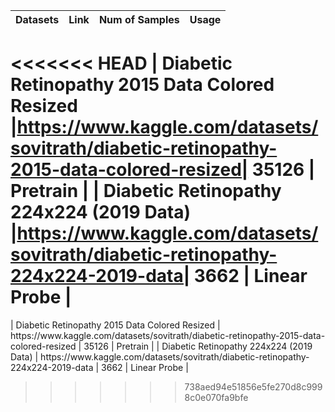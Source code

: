 | Datasets                                       | Link                                                                                            | Num of Samples | Usage        |
|------------------------------------------------|-------------------------------------------------------------------------------------------------|----------------|--------------|
<<<<<<< HEAD
| Diabetic Retinopathy 2015 Data Colored Resized |https://www.kaggle.com/datasets/sovitrath/diabetic-retinopathy-2015-data-colored-resized| 35126          | Pretrain     |
| Diabetic Retinopathy 224x224 \(2019 Data\)     |https://www.kaggle.com/datasets/sovitrath/diabetic-retinopathy-224x224-2019-data| 3662           | Linear Probe |
=======
| Diabetic Retinopathy 2015 Data Colored Resized | https://www\.kaggle\.com/datasets/sovitrath/diabetic\-retinopathy\-2015\-data\-colored\-resized | 35126          | Pretrain     |
| Diabetic Retinopathy 224x224 \(2019 Data\)     | https://www\.kaggle\.com/datasets/sovitrath/diabetic\-retinopathy\-224x224\-2019\-data          | 3662           | Linear Probe |
>>>>>>> 738aed94e51856e5fe270d8c9998c0e070fa9bfe
